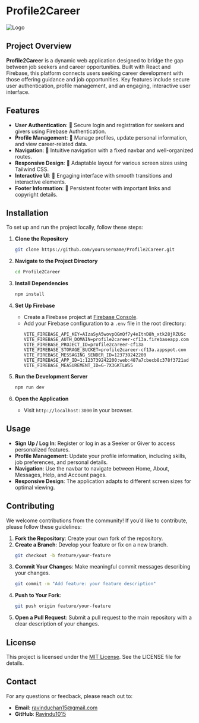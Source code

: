 
# Profile2Career

![Logo](https://via.placeholder.com/150?text=Profile2Career) <!-- Replace with your actual logo URL -->

## Project Overview

**Profile2Career** is a dynamic web application designed to bridge the gap between job seekers and career opportunities. Built with React and Firebase, this platform connects users seeking career development with those offering guidance and job opportunities. Key features include secure user authentication, profile management, and an engaging, interactive user interface.

## Features

- **User Authentication**: 🔐 Secure login and registration for seekers and givers using Firebase Authentication.
- **Profile Management**: 👤 Manage profiles, update personal information, and view career-related data.
- **Navigation**: 🧭 Intuitive navigation with a fixed navbar and well-organized routes.
- **Responsive Design**: 📱 Adaptable layout for various screen sizes using Tailwind CSS.
- **Interactive UI**: 🎨 Engaging interface with smooth transitions and interactive elements.
- **Footer Information**: 📜 Persistent footer with important links and copyright details.

## Installation

To set up and run the project locally, follow these steps:

1. **Clone the Repository**
   ```bash
   git clone https://github.com/yourusername/Profile2Career.git
   ```

2. **Navigate to the Project Directory**
   ```bash
   cd Profile2Career
   ```

3. **Install Dependencies**
   ```bash
   npm install
   ```

4. **Set Up Firebase**
   - Create a Firebase project at [Firebase Console](https://console.firebase.google.com/).
   - Add your Firebase configuration to a `.env` file in the root directory:
     ```plaintext
     VITE_FIREBASE_API_KEY=AIzaSyA5wovpQGmQf7y4eItnD8h_xtk28jRZUSc
     VITE_FIREBASE_AUTH_DOMAIN=profile2career-cf13a.firebaseapp.com
     VITE_FIREBASE_PROJECT_ID=profile2career-cf13a
     VITE_FIREBASE_STORAGE_BUCKET=profile2career-cf13a.appspot.com
     VITE_FIREBASE_MESSAGING_SENDER_ID=123739242200
     VITE_FIREBASE_APP_ID=1:123739242200:web:487a7cbecb8c378f3721ad
     VITE_FIREBASE_MEASUREMENT_ID=G-7X3GKTLWS5
     ```

5. **Run the Development Server**
   ```bash
   npm run dev
   ```

6. **Open the Application**
   - Visit `http://localhost:3000` in your browser.

## Usage

- **Sign Up / Log In**: Register or log in as a Seeker or Giver to access personalized features.
- **Profile Management**: Update your profile information, including skills, job preferences, and personal details.
- **Navigation**: Use the navbar to navigate between Home, About, Messages, Help, and Account pages.
- **Responsive Design**: The application adapts to different screen sizes for optimal viewing.

## Contributing

We welcome contributions from the community! If you’d like to contribute, please follow these guidelines:

1. **Fork the Repository**: Create your own fork of the repository.
2. **Create a Branch**: Develop your feature or fix on a new branch.
   ```bash
   git checkout -b feature/your-feature
   ```
3. **Commit Your Changes**: Make meaningful commit messages describing your changes.
   ```bash
   git commit -m "Add feature: your feature description"
   ```
4. **Push to Your Fork**:
   ```bash
   git push origin feature/your-feature
   ```
5. **Open a Pull Request**: Submit a pull request to the main repository with a clear description of your changes.

## License

This project is licensed under the [MIT License](LICENSE). See the LICENSE file for details.

## Contact

For any questions or feedback, please reach out to:

- **Email**: [ravinduchan15@gmail.com](mailto:ravinduchan15@gmail.com)
- **GitHub**: [Ravindu1015](https://github.com/Ravindu1015)

